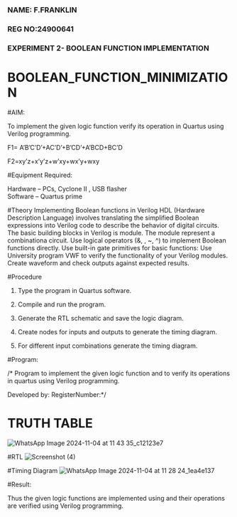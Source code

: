 ### NAME: F.FRANKLIN
### REG NO:24900641
### EXPERIMENT 2- BOOLEAN FUNCTION  IMPLEMENTATION  
# BOOLEAN_FUNCTION_MINIMIZATION

#AIM:

To implement the given logic function verify its operation in Quartus using Verilog programming.

F1= A’B’C’D’+AC’D’+B’CD’+A’BCD+BC’D 

F2=xy’z+x’y’z+w’xy+wx’y+wxy

#Equipment Required:

Hardware – PCs, Cyclone II , USB flasher </br>
Software – Quartus prime

#Theory
Implementing Boolean functions in Verilog HDL (Hardware Description Language) involves translating the simplified Boolean expressions into Verilog code to describe the behavior of digital circuits. The basic building blocks in Verilog is module. The module represent a combinationa circuit. Use logical operators (&, \, ~, ^) to implement Boolean functions directly. Use built-in gate primitives for basic functions: Use University program VWF to verify the functionality of your Verilog modules. Create waveform and check outputs against expected results.


#Procedure

1.	Type the program in Quartus software.

2.	Compile and run the program.

3.	Generate the RTL schematic and save the logic diagram.

4.	Create nodes for inputs and outputs to generate the timing diagram.

5.	For different input combinations generate the timing diagram.


#Program:

/* Program to implement the given logic function and to verify its operations in quartus using Verilog programming. 

Developed by: RegisterNumber:*/


# TRUTH TABLE
![WhatsApp Image 2024-11-04 at 11 43 35_c12123e7](https://github.com/user-attachments/assets/3b67d9e5-cc1c-4b83-add8-945c09b14e06)

#RTL
![Screenshot (4)](https://github.com/user-attachments/assets/578981f4-0690-4a35-bfe9-cab79d96036e)


#Timing Diagram
![WhatsApp Image 2024-11-04 at 11 28 24_1ea4e137](https://github.com/user-attachments/assets/825dc4f9-9620-4810-9c7a-0dccbba4f026)

#Result:

Thus the given logic functions are implemented using and their operations are verified using Verilog programming.

